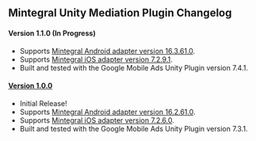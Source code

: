 ## Mintegral Unity Mediation Plugin Changelog

#### Version 1.1.0 (In Progress)
- Supports [Mintegral Android adapter version 16.3.61.0](https://github.com/googleads/googleads-mobile-android-mediation/blob/main/ThirdPartyAdapters/mintegral/CHANGELOG.md#163610).
- Supports [Mintegral iOS adapter version 7.2.9.1](https://github.com/googleads/googleads-mobile-ios-mediation/blob/main/adapters/Mintegral/CHANGELOG.md#version-7291).
- Built and tested with the Google Mobile Ads Unity Plugin version 7.4.1.

#### [Version 1.0.0](https://dl.google.com/googleadmobadssdk/mediation/unity/mintegral/MintegralUnityAdapter-1.0.0.zip)
- Initial Release!
- Supports [Mintegral Android adapter version 16.2.61.0](https://github.com/googleads/googleads-mobile-android-mediation/blob/main/ThirdPartyAdapters/mintegral/CHANGELOG.md#162610).
- Supports [Mintegral iOS adapter version 7.2.6.0](https://github.com/googleads/googleads-mobile-ios-mediation/blob/main/adapters/Mintegral/CHANGELOG.md#version-7260).
- Built and tested with the Google Mobile Ads Unity Plugin version 7.3.1.
